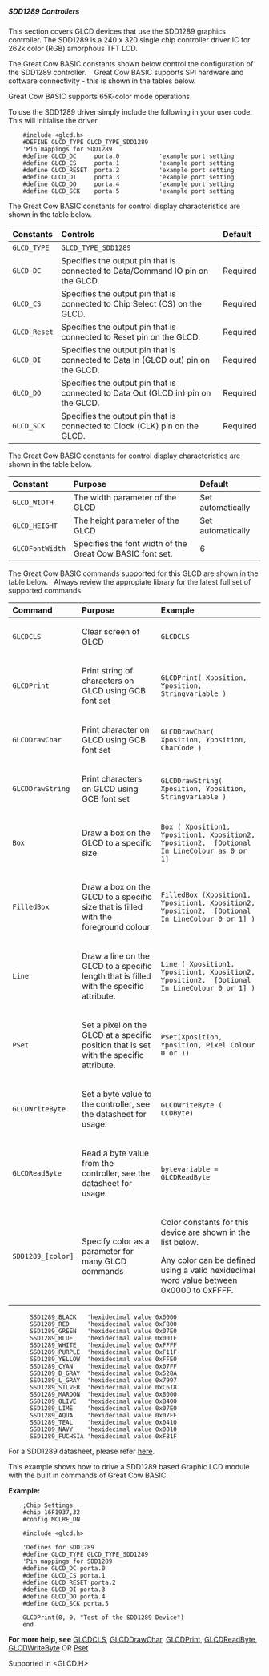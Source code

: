 <div class="section">

<div class="titlepage">

<div>

<div>

##### <span id="sdd1289_controllers"></span>SDD1289 Controllers

</div>

</div>

</div>

This section covers GLCD devices that use the SDD1289 graphics
controller. The SDD1289 is a 240 x 320 single chip controller driver IC
for 262k color (RGB) amorphous TFT LCD.

The Great Cow BASIC constants shown below control the configuration of
the SDD1289 controller.    Great Cow BASIC supports SPI hardware and
software connectivity - this is shown in the tables below.

Great Cow BASIC supports 65K-color mode operations.

To use the SDD1289 driver simply include the following in your user
code. This will initialise the driver.

``` screen
    #include <glcd.h>
    #DEFINE GLCD_TYPE GLCD_TYPE_SDD1289
    'Pin mappings for SDD1289
    #define GLCD_DC     porta.0           'example port setting
    #define GLCD_CS     porta.1           'example port setting
    #define GLCD_RESET  porta.2           'example port setting
    #define GLCD_DI     porta.3           'example port setting
    #define GLCD_DO     porta.4           'example port setting
    #define GLCD_SCK    porta.5           'example port setting
```

The Great Cow BASIC constants for control display characteristics are
shown in the table below.

<div class="informaltable">

| Constants    | Controls                                                                          | Default  |
|:-------------|:----------------------------------------------------------------------------------|:---------|
| `GLCD_TYPE`  | `GLCD_TYPE_SDD1289`                                                               |          |
| `GLCD_DC`    | Specifies the output pin that is connected to Data/Command IO pin on the GLCD.    | Required |
| `GLCD_CS`    | Specifies the output pin that is connected to Chip Select (CS) on the GLCD.       | Required |
| `GLCD_Reset` | Specifies the output pin that is connected to Reset pin on the GLCD.              | Required |
| `GLCD_DI`    | Specifies the output pin that is connected to Data In (GLCD out) pin on the GLCD. | Required |
| `GLCD_DO`    | Specifies the output pin that is connected to Data Out (GLCD in) pin on the GLCD. | Required |
| `GLCD_SCK`   | Specifies the output pin that is connected to Clock (CLK) pin on the GLCD.        | Required |

</div>

The Great Cow BASIC constants for control display characteristics are
shown in the table below.

<div class="informaltable">

| Constant        | Purpose                                                   | Default           |
|:----------------|:----------------------------------------------------------|:------------------|
| `GLCD_WIDTH`    | The width parameter of the GLCD                           | Set automatically |
| `GLCD_HEIGHT`   | The height parameter of the GLCD                          | Set automatically |
| `GLCDFontWidth` | Specifies the font width of the Great Cow BASIC font set. | 6                 |

</div>

The Great Cow BASIC commands supported for this GLCD are shown in the
table below.   Always review the appropiate library for the latest full
set of supported commands.

<div class="informaltable">

<table data-border="1">
<thead>
<tr class="header">
<th style="text-align: left;">Command</th>
<th style="text-align: left;">Purpose</th>
<th style="text-align: left;">Example</th>
</tr>
</thead>
<tbody>
<tr class="odd">
<td style="text-align: left;"><p><code class="literal">GLCDCLS</code></p></td>
<td style="text-align: left;"><p>Clear screen of GLCD</p></td>
<td style="text-align: left;"><p><code class="literal">GLCDCLS</code></p></td>
</tr>
<tr class="even">
<td style="text-align: left;"><p><code class="literal">GLCDPrint</code></p></td>
<td style="text-align: left;"><p>Print string of characters on GLCD using GCB font set</p></td>
<td style="text-align: left;"><p><code class="literal">GLCDPrint( Xposition, Yposition, Stringvariable )</code></p></td>
</tr>
<tr class="odd">
<td style="text-align: left;"><p><code class="literal">GLCDDrawChar</code></p></td>
<td style="text-align: left;"><p>Print character on GLCD using GCB font set</p></td>
<td style="text-align: left;"><p><code class="literal">GLCDDrawChar( Xposition, Yposition, CharCode )</code></p></td>
</tr>
<tr class="even">
<td style="text-align: left;"><p><code class="literal">GLCDDrawString</code></p></td>
<td style="text-align: left;"><p>Print characters on GLCD using GCB font set</p></td>
<td style="text-align: left;"><p><code class="literal">GLCDDrawString( Xposition, Yposition, Stringvariable )</code></p></td>
</tr>
<tr class="odd">
<td style="text-align: left;"><p><code class="literal">Box</code></p></td>
<td style="text-align: left;"><p>Draw a box on the GLCD to a specific size</p></td>
<td style="text-align: left;"><p><code class="literal">Box ( Xposition1, Yposition1, Xposition2, Yposition2,  [Optional In LineColour as 0 or 1]</code></p></td>
</tr>
<tr class="even">
<td style="text-align: left;"><p><code class="literal">FilledBox</code></p></td>
<td style="text-align: left;"><p>Draw a box on the GLCD to a specific size that is filled with the foreground colour.</p></td>
<td style="text-align: left;"><p><code class="literal">FilledBox (Xposition1, Yposition1, Xposition2, Yposition2,  [Optional In LineColour 0 or 1] )</code></p></td>
</tr>
<tr class="odd">
<td style="text-align: left;"><p><code class="literal">Line</code></p></td>
<td style="text-align: left;"><p>Draw a line on the GLCD to a specific length that is filled with the specific attribute.</p></td>
<td style="text-align: left;"><p><code class="literal">Line ( Xposition1, Yposition1, Xposition2, Yposition2,  [Optional In LineColour 0 or 1] )</code></p></td>
</tr>
<tr class="even">
<td style="text-align: left;"><p><code class="literal">PSet</code></p></td>
<td style="text-align: left;"><p>Set a pixel on the GLCD at a specific position that is set with the specific attribute.</p></td>
<td style="text-align: left;"><p><code class="literal">PSet(Xposition, Yposition, Pixel Colour 0 or 1)</code></p></td>
</tr>
<tr class="odd">
<td style="text-align: left;"><p><code class="literal">GLCDWriteByte</code></p></td>
<td style="text-align: left;"><p>Set a byte value to the controller, see the datasheet for usage.</p></td>
<td style="text-align: left;"><p><code class="literal">GLCDWriteByte ( LCDByte)</code></p></td>
</tr>
<tr class="even">
<td style="text-align: left;"><p><code class="literal">GLCDReadByte</code></p></td>
<td style="text-align: left;"><p>Read a byte value from the controller, see the datasheet for usage.</p></td>
<td style="text-align: left;"><p><code class="literal">bytevariable = GLCDReadByte</code></p></td>
</tr>
<tr class="odd">
<td style="text-align: left;"><p><code class="literal">SDD1289_[color]</code></p></td>
<td style="text-align: left;"><p>Specify color as a parameter for many GLCD commands</p></td>
<td style="text-align: left;"><p>Color constants for this device are shown in the list below.<br />
</p>
<p>Any color can be defined using a valid hexidecimal word value between 0x0000 to 0xFFFF.</p></td>
</tr>
</tbody>
</table>

</div>

``` screen
      SSD1289_BLACK   'hexidecimal value 0x0000
      SSD1289_RED     'hexidecimal value 0xF800
      SSD1289_GREEN   'hexidecimal value 0x07E0
      SSD1289_BLUE    'hexidecimal value 0x001F
      SSD1289_WHITE   'hexidecimal value 0xFFFF
      SSD1289_PURPLE  'hexidecimal value 0xF11F
      SSD1289_YELLOW  'hexidecimal value 0xFFE0
      SSD1289_CYAN    'hexidecimal value 0x07FF
      SSD1289_D_GRAY  'hexidecimal value 0x528A
      SSD1289_L_GRAY  'hexidecimal value 0x7997
      SSD1289_SILVER  'hexidecimal value 0xC618
      SSD1289_MAROON  'hexidecimal value 0x8000
      SSD1289_OLIVE   'hexidecimal value 0x8400
      SSD1289_LIME    'hexidecimal value 0x07E0
      SSD1289_AQUA    'hexidecimal value 0x07FF
      SSD1289_TEAL    'hexidecimal value 0x0410
      SSD1289_NAVY    'hexidecimal value 0x0010
      SSD1289_FUCHSIA 'hexidecimal value 0xF81F
```

For a SDD1289 datasheet, please refer
<a href="http://gcbasic.sourceforge.net/library/DISPLAY/SDD1289.pdf" class="link">here</a>.  

This example shows how to drive a SDD1289 based Graphic LCD module with
the built in commands of Great Cow BASIC.  

<span class="strong">**Example:**</span>

``` screen
    ;Chip Settings
    #chip 16F1937,32
    #config MCLRE_ON

    #include <glcd.h>

    'Defines for SDD1289
    #define GLCD_TYPE GLCD_TYPE_SDD1289
    'Pin mappings for SDD1289
    #define GLCD_DC porta.0
    #define GLCD_CS porta.1
    #define GLCD_RESET porta.2
    #define GLCD_DI porta.3
    #define GLCD_DO porta.4
    #define GLCD_SCK porta.5

    GLCDPrint(0, 0, "Test of the SDD1289 Device")
    end
```

  
  
<span class="strong">**For more help, see**</span>
<a href="glcdcls" class="link" title="GLCDCLS">GLCDCLS</a>,
<a href="glcddrawchar" class="link" title="GLCDDrawChar">GLCDDrawChar</a>,
<a href="glcdprint" class="link" title="GLCDPrint">GLCDPrint</a>,
<a href="glcdreadbyte" class="link" title="GLCDReadByte">GLCDReadByte</a>,
<a href="glcdwritebyte" class="link" title="GLCDWriteByte">GLCDWriteByte</a>
OR <a href="pset" class="link" title="Pset">Pset</a>

Supported in &lt;GLCD.H&gt;

</div>
